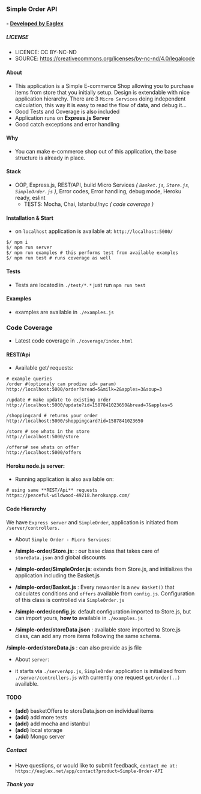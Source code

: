 
### Simple Order API
#### - [ Developed by Eaglex ](http://eaglex.net)


##### LICENSE

* LICENCE: CC BY-NC-ND
* SOURCE: https://creativecommons.org/licenses/by-nc-nd/4.0/legalcode

#### About

* This application is a Simple E-commerce Shop allowing you to purchase items from store that you initially setup. Design is extendable with nice application hierarchy. There are 3 `Micro Services` doing independent calculation, this way it is easy to read the flow of data, and debug it...
* Good Tests and Coverage is also included
* Application runs on **Express.js Server** 
* Good catch exceptions and error handling
  

#### Why

* You can make e-commerce shop out of this application, the base structure is already in place.

  

#### Stack

* OOP, Express.js, REST/API, build Micro Services _( `Basket.js`, `Store.js`, `SimpleOrder.js` )_, Error codes, Error handling, debug mode, Heroku ready, eslint
	* TESTS: Mocha, Chai, Istanbul/nyc _( code coverage )_
  

#### Installation & Start

* on `localhost` application is available at: `http://localhost:5000/`

```
$/ npm i
$/ npm run server
$/ npm run examples # this performs test from available examples
$/ npm run test # runs coverage as well
```

#### Tests

* Tests are located in `./test/*.*` just run `npm run test`


#### Examples

* examples are available in `./examples.js`

  
  

###  Code Coverage
  * Latest code coverage in `./coverage/index.html`



#### REST/Api

* Available get/ requests:

```
# example queries
/order #(optionaly can prodive id= param)
http://localhost:5000/order?bread=5&milk=2&apples=3&soup=3

/update # make update to existing order
http://localhost:5000/update?id=1587841023650&bread=7&apples=5

/shoppingcard # returns your order
http://localhost:5000/shoppingcard?id=1587841023650

/store # see whats in the store
http://localhost:5000/store

/offers# see whats on offer
http://localhost:5000/offers
```

  

#### Heroku node.js server:
* Running application is also available on:

```
# using same **REST/Api** requests
https://peaceful-wildwood-49218.herokuapp.com/
```


#### Code Hierarchy

We have `Express server` and `SimpleOrder`, application is initiated from `/server/controllers.`

* About `Simple Order - Micro Services`:

-  **/simple-order/Store.js:** : our base class that takes care of `storeData.json` and global discounts

-  **/simple-order/SimpleOrder.js**: extends from Store.js, and initializes the application including the Basket.js

-  **/simple-order/Basket.js** : Every new`order` is a `new Basket()` that calculates conditions and `offers` available from `config.js`. Configuration of this class is controlled via `SimpleOrder.js`

-  **/simple-order/config.js**: default configuration imported to Store.js, but can import yours, __how to__ available in `./examples.js`

-  **/simple-order/storeData.json** : available store imported to Store.js class, can add any more items following the same schema.

**/simple-order/storeData.js** : can also provide as js file

* About `server`:

- it starts via `./serverApp.js`, `SimpleOrder` application is initialized from `./server/controllers.js` with currently one request `get/order(..)` available.

  
  

#### TODO

*  **(add)** basketOffers to storeData.json on individual items
*  **(add)** add more tests
*  **(add)** add mocha and istanbul
*  **(add)** local storage
*  **(add)** Mongo server

  

##### Contact
* Have questions, or would like to submit feedback, `contact me at: https://eaglex.net/app/contact?product=Simple-Order-API`

  
  

##### Thank you